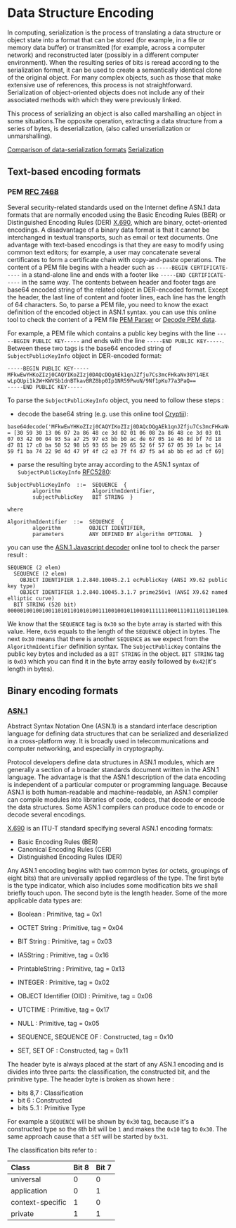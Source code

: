# Data Structure Encoding

In computing, serialization is the process of translating a data structure or object state into a format that can be stored (for example, in a file or memory data buffer) or transmitted (for example, across a computer network) and reconstructed later (possibly in a different computer environment). When the resulting series of bits is reread according to the serialization format, it can be used to create a semantically identical clone of the original object. For many complex objects, such as those that make extensive use of references, this process is not straightforward. Serialization of object-oriented objects does not include any of their associated methods with which they were previously linked.

This process of serializing an object is also called marshalling an object in some situations.The opposite operation, extracting a data structure from a series of bytes, is deserialization, (also called unserialization or unmarshalling).

[Comparison of data-serialization formats](https://en.wikipedia.org/wiki/Comparison_of_data-serialization_formats)
[Serialization](https://en.wikipedia.org/wiki/Serialization)

## Text-based encoding formats

### PEM [RFC 7468](https://tools.ietf.org/html/rfc7468)

Several security-related standards used on the Internet define ASN.1
data formats that are normally encoded using the Basic Encoding Rules
(BER) or Distinguished Encoding Rules (DER) [X.690](https://en.wikipedia.org/wiki/X.690), which are
binary, octet-oriented encodings.
A disadvantage of a binary data format is that it cannot be
interchanged in textual transports, such as email or text documents.
One advantage with text-based encodings is that they are easy to
modify using common text editors; for example, a user may concatenate
several certificates to form a certificate chain with copy-and-paste
operations.
The content of a PEM file begins with a header such as `-----BEGIN CERTIFICATE-----` in a stand-alone line and ends with a 
footer like `-----END CERTIFICATE-----` in the same way. The contents between header and footer tags are base64 encoded string of the related object in DER-encoded format. Except the header, the last line of content and footer lines, each line has the length of 64 characters. So, to parse a PEM file, you need to know the exact definition of the encoded object in ASN.1 syntax. you can use this online tool to check the content of a PEM file [PEM Parser](https://8gwifi.org/PemParserFunctions.jsp) or [Decode PEM data](https://report-uri.com/home/pem_decoder). 

For example, a PEM file which contains a public key begins with the line `-----BEGIN PUBLIC KEY-----` and ends with the line `-----END PUBLIC KEY-----`. Between these two tags is the base64 encoded string of `SubjectPublicKeyInfo` object in DER-encoded format:

```
-----BEGIN PUBLIC KEY-----
MFkwEwYHKoZIzj0CAQYIKoZIzj0DAQcDQgAEk1qnJZfju7Cs3mcFHkaNv30Y14EX
wLpQUpi1k2W+KWVSb1dnBTkavBRZ8bp0Ip1NR59PwuN/9Nf1pKu77a3PaQ==
-----END PUBLIC KEY-----
```
To  parse the `SubjectPublicKeyInfo` object, you need to follow these steps :

- decode the base64 string (e.g. use this online tool [Cryptii](https://cryptii.com/pipes/base64-to-hex)):

```
base64decode('MFkwEwYHKoZIzj0CAQYIKoZIzj0DAQcDQgAEk1qnJZfju7Cs3mcFHkaNv30Y14EXwLpQUpi1k2W+KWVSb1dnBTkavBRZ8bp0Ip1NR59PwuN/9Nf1pKu77a3PaQ==') = [30 59 30 13 06 07 2a 86 48 ce 3d 02 01 06 08 2a 86 48 ce 3d 03 01 07 03 42 00 04 93 5a a7 25 97 e3 bb b0 ac de 67 05 1e 46 8d bf 7d 18 d7 81 17 c0 ba 50 52 98 b5 93 65 be 29 65 52 6f 57 67 05 39 1a bc 14 59 f1 ba 74 22 9d 4d 47 9f 4f c2 e3 7f f4 d7 f5 a4 ab bb ed ad cf 69]
```

- parse the resulting byte array according to the ASN.1 syntax of `SubjectPublicKeyInfo` [RFC5280](https://datatracker.ietf.org/doc/html/rfc5280#section-4.1.1.2):

```
SubjectPublicKeyInfo  ::=  SEQUENCE  {
        algorithm          AlgorithmIdentifier,
        subjectPublicKey   BIT STRING  }

where

AlgorithmIdentifier  ::=  SEQUENCE  {
        algorithm         OBJECT IDENTIFIER,
        parameters        ANY DEFINED BY algorithm OPTIONAL  }
```

you can use the [ASN.1 Javascript decoder](https://lapo.it/asn1js/) online tool to check the parser result : 

```
SEQUENCE (2 elem)
  SEQUENCE (2 elem)
    OBJECT IDENTIFIER 1.2.840.10045.2.1 ecPublicKey (ANSI X9.62 public key type)
    OBJECT IDENTIFIER 1.2.840.10045.3.1.7 prime256v1 (ANSI X9.62 named elliptic curve)
  BIT STRING (520 bit) 0000010010010011010110101010011100100101100101111110001110111011101100…
```

We know that the `SEQUENCE` tag is `0x30` so the byte array is started with this value. Here, `0x59` equals to the length of the `SEQUENCE` object in bytes. The next `0x30` means that there is another `SEQUENCE` as we expect from the `AlgorithmIdentifier` definition syntax. The `SubjectPublicKey` contains the public key bytes and included as a `BIT STRING` in the object. `BIT STRING` tag is `0x03` which you can find it in the byte array easily followed by `0x42`(it's length in bytes).

## Binary encoding formats

### [ASN.1](https://en.wikipedia.org/wiki/ASN.1)

Abstract Syntax Notation One (ASN.1) is a standard interface description language for defining data structures that can be serialized and deserialized in a cross-platform way. It is broadly used in telecommunications and computer networking, and especially in cryptography.

Protocol developers define data structures in ASN.1 modules, which are generally a section of a broader standards document written in the ASN.1 language. The advantage is that the ASN.1 description of the data encoding is independent of a particular computer or programming language. Because ASN.1 is both human-readable and machine-readable, an ASN.1 compiler can compile modules into libraries of code, codecs, that decode or encode the data structures. Some ASN.1 compilers can produce code to encode or decode several encodings.

[X.690](https://en.wikipedia.org/wiki/X.690) is an ITU-T standard specifying several ASN.1 encoding formats:

- Basic Encoding Rules (BER)
- Canonical Encoding Rules (CER)
- Distinguished Encoding Rules (DER)

Any ASN.1 encoding begins with two common bytes (or octets, groupings of eight bits) that are universally applied regardless of the type. The first byte is the type indicator, which also includes some modification bits we shall briefly touch upon. The second byte is the length header. 
Some of the more applicable data types are:

- Boolean : Primitive, tag = 0x1

- OCTET String : Primitive, tag = 0x04

- BIT String : Primitive, tag = 0x03

- IA5String : Primitive, tag = 0x16

- PrintableString : Primitive, tag = 0x13

- INTEGER : Primitive, tag = 0x02

- OBJECT Identifier (OID) : Primitive, tag = 0x06

- UTCTIME : Primitive, tag = 0x17

- NULL : Primitive, tag = 0x05

- SEQUENCE, SEQUENCE OF : Constructed, tag = 0x10

- SET, SET OF : Constructed, tag = 0x11

The header byte is always placed at the start of any ASN.1 encoding and is divides into three parts: the classification, the constructed bit, and the primitive type. The header byte is broken as shown here : 

- bits 8,7 : Classification
- bit  6 : Constructed
- bits 5..1 : Primitive Type

For example a `SEQUENCE` will be shown by `0x30` tag, because it's a constructed type so the `6`th bit will be `1` and makes the `0x10` tag to `0x30`. The same approach cause that a `SET` will be started by `0x31`.

The classification bits refer to :

| Class	          | Bit 8	| Bit 7 |
| :---------------| :-----| :-----|
|universal	      | 0	    | 0     |
|application	    | 0	    | 1     |
|context-specific | 1	    | 0     |
|private	        | 1	    | 1     |
